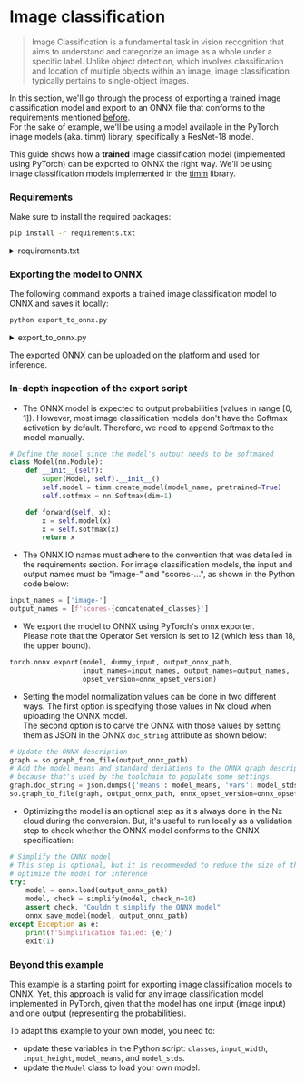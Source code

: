 # Image classification

> Image Classification is a fundamental task in vision recognition that aims to understand and categorize an image as a whole under a specific label. Unlike object detection, which involves classification and location of multiple objects within an image, image classification typically pertains to single-object images.

In this section, we'll go through the process of exporting a trained image classification model and export to an ONNX file that conforms to the requirements mentioned [before](../../onnx-requirements.md).\
For the sake of example, we'll be using a model available in the PyTorch image models (aka. timm) library, specifically a ResNet-18 model.

This guide shows how a **trained** image classification model (implemented using PyTorch) can be exported to ONNX the right way. We'll be using image classification models implemented in the [timm](https://huggingface.co/docs/timm/quickstart) library.

### Requirements

Make sure to install the required packages:

```sh
pip install -r requirements.txt
```

<details>

<summary>requirements.txt</summary>

```
timm
sclblonnx
torch
onnxsim
```

</details>

### Exporting the model to ONNX

The following command exports a trained image classification model to ONNX and saves it locally:

```sh
python export_to_onnx.py
```

<details>

<summary>export_to_onnx.py</summary>

```python
import json
from os.path import join, dirname, abspath

import onnx
import sclblonnx as so
import timm
import torch
from torch import nn
from onnxsim import simplify

PATH = dirname(abspath(__file__))
classes_path = join(PATH, 'imagenet-classes.json') # https://github.com/anishathalye/imagenet-simple-labels/blob/master/imagenet-simple-labels.json

model_name = 'resnet18'
classes = json.load(open(classes_path))  # Replace with the classes that the model was trained on.
concatenated_classes = ';'.join([f'{i}:{c}' for i, c in enumerate(classes)])
onnx_opset_version = 12
output_onnx_path = join(PATH, f'{model_name}.onnx')

input_width = 224  # Replace with your input width
input_height = 224  # Replace with your input height
model_means = [0.485, 0.456, 0.406]  # Replace with your model means
model_means = [255 * m for m in model_means]  # Convert to 0-255 range
model_stds = [0.229, 0.224, 0.225]  # Replace with your model standard deviations
model_stds = [255 * s for s in model_stds]  # Convert to 0-255 range


# Define the model since the model's output needs to be softmaxed
class Model(nn.Module):
    def __init__(self):
        super(Model, self).__init__()
        self.model = timm.create_model(model_name, pretrained=True)
        self.sotfmax = nn.Softmax(dim=1)

    def forward(self, x):
        x = self.model(x)
        x = self.sotfmax(x)
        return x


# Load the model
model = Model()
# Set the model to evaluation mode
model.eval()
# Define onnx IO names
input_names = ['image-']
output_names = [f'scores-{concatenated_classes}']
dummy_input = torch.rand(1, 3, input_width, input_height)

# Export model to ONNX
torch.onnx.export(model, dummy_input, output_onnx_path,
                  input_names=input_names, output_names=output_names,
                  opset_version=onnx_opset_version)

# Update the ONNX description
graph = so.graph_from_file(output_onnx_path)
# Add the model means and standard deviations to the ONNX graph description,
# because that's used by the toolchain to populate some settings.
graph.doc_string = json.dumps({'means': model_means, 'vars': model_stds})
so.graph_to_file(graph, output_onnx_path, onnx_opset_version=onnx_opset_version)

# Simplify the ONNX model
# This step is optional, but it is recommended to reduce the size of the model
# optimize the model for inference
try:
    model = onnx.load(output_onnx_path)
    model, check = simplify(model, check_n=10)
    assert check, "Couldn't simplify the ONNX model"
    onnx.save_model(model, output_onnx_path)
except Exception as e:
    print(f'Simplification failed: {e}')
    exit(1)
```

</details>

The exported ONNX can be uploaded on the platform and used for inference.

### In-depth inspection of the export script

* The ONNX model is expected to output probabilities (values in range \[0, 1]). However, most image classification models don't have the Softmax activation by default. Therefore, we need to append Softmax to the model manually.

```python
# Define the model since the model's output needs to be softmaxed
class Model(nn.Module):
    def __init__(self):
        super(Model, self).__init__()
        self.model = timm.create_model(model_name, pretrained=True)
        self.sotfmax = nn.Softmax(dim=1)

    def forward(self, x):
        x = self.model(x)
        x = self.sotfmax(x)
        return x
```

* The ONNX IO names must adhere to the convention that was detailed in the requirements section. For image classification models, the input and output names must be "image-" and "scores-...", as shown in the Python code below:

```python
input_names = ['image-']
output_names = [f'scores-{concatenated_classes}']
```

* We export the model to ONNX using PyTorch's onnx exporter.\
  Please note that the Operator Set version is set to 12 (which less than 18, the upper bound).

```python
torch.onnx.export(model, dummy_input, output_onnx_path,
                  input_names=input_names, output_names=output_names,
                  opset_version=onnx_opset_version)
```

* Setting the model normalization values can be done in two different ways. The first option is specifying those values in Nx cloud when uploading the ONNX model.\
  The second option is to carve the ONNX with those values by setting them as JSON in the ONNX `doc_string` attribute as shown below:

```python
# Update the ONNX description
graph = so.graph_from_file(output_onnx_path)
# Add the model means and standard deviations to the ONNX graph description,
# because that's used by the toolchain to populate some settings.
graph.doc_string = json.dumps({'means': model_means, 'vars': model_stds})
so.graph_to_file(graph, output_onnx_path, onnx_opset_version=onnx_opset_version)
```

* Optimizing the model is an optional step as it's always done in the Nx cloud during the conversion. But, it's useful to run locally as a validation step to check whether the ONNX model conforms to the ONNX specification:

```python
# Simplify the ONNX model
# This step is optional, but it is recommended to reduce the size of the model
# optimize the model for inference
try:
    model = onnx.load(output_onnx_path)
    model, check = simplify(model, check_n=10)
    assert check, "Couldn't simplify the ONNX model"
    onnx.save_model(model, output_onnx_path)
except Exception as e:
    print(f'Simplification failed: {e}')
    exit(1)
```

### Beyond this example

This example is a starting point for exporting image classification models to ONNX. Yet, this approach is valid for any image classification model implemented in PyTorch, given that the model has one input (image input) and one output (representing the probabilities).

To adapt this example to your own model, you need to:

* update these variables in the Python script: `classes`, `input_width`, `input_height`, `model_means`, and `model_stds`.&#x20;
* update the `Model` class to load your own model.
